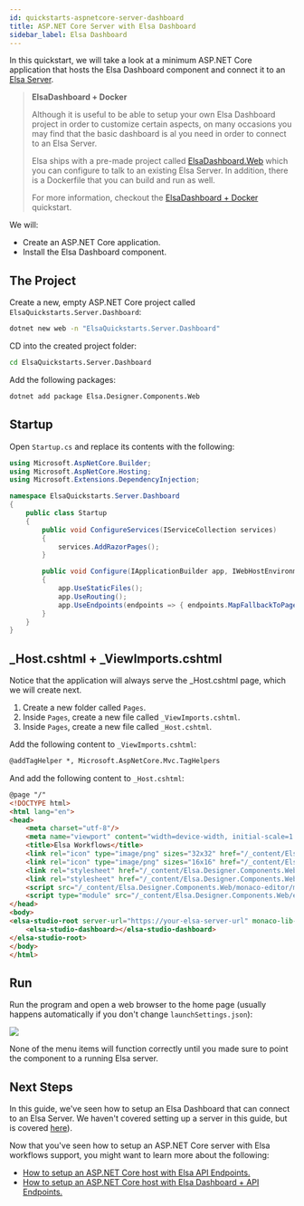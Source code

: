```yaml
---
id: quickstarts-aspnetcore-server-dashboard
title: ASP.NET Core Server with Elsa Dashboard
sidebar_label: Elsa Dashboard
---
```


In this quickstart, we will take a look at a minimum ASP.NET Core application that hosts the Elsa Dashboard component and connect it to an [Elsa Server](quickstarts-aspnetcore-server-api-endpoints.md).

> **ElsaDashboard + Docker**
> 
> Although it is useful to be able to setup your own Elsa Dashboard project in order to customize certain aspects, on many occasions you may find that the basic dashboard is al you need in order to connect to an Elsa Server.
> 
> Elsa ships with a pre-made project called [ElsaDashboard.Web](https://github.com/elsa-workflows/elsa-core/tree/master/src/dashboards/aspnetcore/ElsaDashboard) which you can configure to talk to an existing Elsa Server.
> In addition, there is a Dockerfile that you can build and run as well.
>
> For more information, checkout the [ElsaDashboard + Docker](quickstarts/quickstarts-elsa-dashboard-docker) quickstart.

We will:

* Create an ASP.NET Core application.
* Install the Elsa Dashboard component.

## The Project

Create a new, empty ASP.NET Core project called `ElsaQuickstarts.Server.Dashboard`:

```bash
dotnet new web -n "ElsaQuickstarts.Server.Dashboard"
```

CD into the created project folder:

```bash
cd ElsaQuickstarts.Server.Dashboard
```

Add the following packages:

```bash
dotnet add package Elsa.Designer.Components.Web
```

## Startup

Open `Startup.cs` and replace its contents with the following:

```csharp
using Microsoft.AspNetCore.Builder;
using Microsoft.AspNetCore.Hosting;
using Microsoft.Extensions.DependencyInjection;

namespace ElsaQuickstarts.Server.Dashboard
{
    public class Startup
    {
        public void ConfigureServices(IServiceCollection services)
        {
            services.AddRazorPages();
        }

        public void Configure(IApplicationBuilder app, IWebHostEnvironment env)
        {
            app.UseStaticFiles();
            app.UseRouting();
            app.UseEndpoints(endpoints => { endpoints.MapFallbackToPage("/_Host"); });
        }
    }
}
```

## _Host.cshtml + _ViewImports.cshtml

Notice that the application will always serve the _Host.cshtml page, which we will create next.

1. Create a new folder called `Pages`.
2. Inside `Pages`, create a new file called `_ViewImports.cshtml`.
2. Inside `Pages`, create a new file called `_Host.cshtml`.

Add the following content to `_ViewImports.cshtml`:

```html
@addTagHelper *, Microsoft.AspNetCore.Mvc.TagHelpers
```

And add the following content to `_Host.cshtml`:

```html
@page "/"
<!DOCTYPE html>
<html lang="en">
<head>
    <meta charset="utf-8"/>
    <meta name="viewport" content="width=device-width, initial-scale=1.0"/>
    <title>Elsa Workflows</title>
    <link rel="icon" type="image/png" sizes="32x32" href="/_content/Elsa.Designer.Components.Web/elsa-workflows-studio/assets/images/favicon-32x32.png">
    <link rel="icon" type="image/png" sizes="16x16" href="/_content/Elsa.Designer.Components.Web/elsa-workflows-studio/assets/images/favicon-16x16.png">
    <link rel="stylesheet" href="/_content/Elsa.Designer.Components.Web/elsa-workflows-studio/assets/fonts/inter/inter.css">
    <link rel="stylesheet" href="/_content/Elsa.Designer.Components.Web/elsa-workflows-studio/elsa-workflows-studio.css">
    <script src="/_content/Elsa.Designer.Components.Web/monaco-editor/min/vs/loader.js"></script>
    <script type="module" src="/_content/Elsa.Designer.Components.Web/elsa-workflows-studio/elsa-workflows-studio.esm.js"></script>
</head>
<body>
<elsa-studio-root server-url="https://your-elsa-server-url" monaco-lib-path="_content/Elsa.Designer.Components.Web/monaco-editor/min">
    <elsa-studio-dashboard></elsa-studio-dashboard>
</elsa-studio-root>
</body>
</html>
```

## Run

Run the program and open a web browser to the home page (usually happens automatically if you don't change `launchSettings.json`):

![](assets/installation/installing-elsa-dashboard-figure-1.png)

None of the menu items will function correctly until you made sure to point the component to a running Elsa server.

## Next Steps

In this guide, we've seen how to setup an Elsa Dashboard that can connect to an Elsa Server. We haven't covered setting up a server in this guide, but is covered [here](quickstarts-aspnetcore-server-api-endpoints.md)).

Now that you've seen how to setup an ASP.NET Core server with Elsa workflows support, you might want to learn more about the following:

* [How to setup an ASP.NET Core host with Elsa API Endpoints.](quickstarts-aspnetcore-server-api-endpoints.md)
* [How to setup an ASP.NET Core host with Elsa Dashboard + API Endpoints.](quickstarts-aspnetcore-server-dashboard-and-api-endpoints.md)
